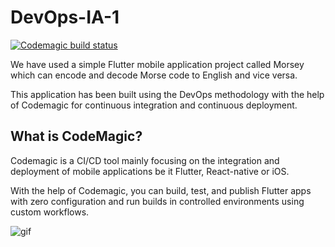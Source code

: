 # DevOps-IA-1

[![Codemagic build status](https://api.codemagic.io/apps/605c71743c76b35e34636b30/605c71743c76b35e34636b2f/status_badge.svg)](https://codemagic.io/apps/605c71743c76b35e34636b30/605c71743c76b35e34636b2f/latest_build)

We have used a simple Flutter mobile application project called Morsey which can encode and decode Morse code to English and vice versa. 

This application has been built using the DevOps methodology with the help of Codemagic for continuous integration and continuous deployment.


## What is CodeMagic?

Codemagic is a CI/CD tool mainly focusing on the integration and deployment of mobile applications be it Flutter, React-native or iOS. 

With the help of Codemagic, you can build, test, and publish Flutter apps with zero configuration and run builds in controlled environments using custom workflows.


![gif](https://github.com/shantanugodbole/Morsey/blob/main/morse_translator/images/demo.gif)







